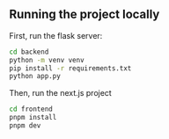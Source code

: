 
## Running the project locally

First, run the flask server:

```bash
cd backend
python -m venv venv
pip install -r requirements.txt
python app.py
```

Then, run the next.js project

```bash
cd frontend
pnpm install
pnpm dev
```
